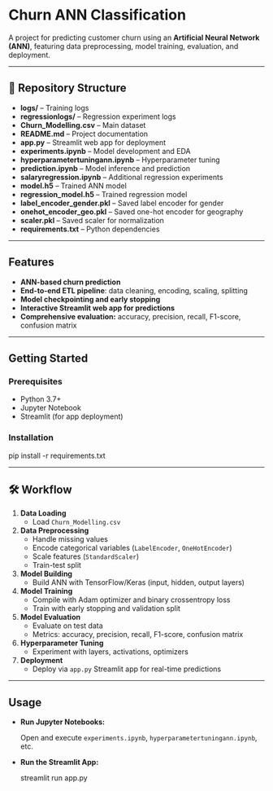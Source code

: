 # Churn ANN Classification

A project for predicting customer churn using an **Artificial Neural Network (ANN)**, featuring data preprocessing, model training, evaluation, and deployment.

---

## 📂 Repository Structure

- **logs/** – Training logs  
- **regressionlogs/** – Regression experiment logs  
- **Churn_Modelling.csv** – Main dataset  
- **README.md** – Project documentation  
- **app.py** – Streamlit web app for deployment  
- **experiments.ipynb** – Model development and EDA  
- **hyperparametertuningann.ipynb** – Hyperparameter tuning  
- **prediction.ipynb** – Model inference and prediction  
- **salaryregression.ipynb** – Additional regression experiments  
- **model.h5** – Trained ANN model  
- **regression_model.h5** – Trained regression model  
- **label_encoder_gender.pkl** – Saved label encoder for gender  
- **onehot_encoder_geo.pkl** – Saved one-hot encoder for geography  
- **scaler.pkl** – Saved scaler for normalization  
- **requirements.txt** – Python dependencies  

---

## Features

- **ANN-based churn prediction**
- **End-to-end ETL pipeline**: data cleaning, encoding, scaling, splitting
- **Model checkpointing and early stopping**
- **Interactive Streamlit web app for predictions**
- **Comprehensive evaluation:** accuracy, precision, recall, F1-score, confusion matrix

---

## Getting Started

### **Prerequisites**
- Python 3.7+  
- Jupyter Notebook 
- Streamlit (for app deployment)  

### **Installation**

pip install -r requirements.txt


---

## 🛠️ Workflow

1. **Data Loading**
    - Load `Churn_Modelling.csv`
2. **Data Preprocessing**
    - Handle missing values
    - Encode categorical variables (`LabelEncoder`, `OneHotEncoder`)
    - Scale features (`StandardScaler`)
    - Train-test split
3. **Model Building**
    - Build ANN with TensorFlow/Keras (input, hidden, output layers)
4. **Model Training**
    - Compile with Adam optimizer and binary crossentropy loss
    - Train with early stopping and validation split
5. **Model Evaluation**
    - Evaluate on test data
    - Metrics: accuracy, precision, recall, F1-score, confusion matrix
6. **Hyperparameter Tuning**
    - Experiment with layers, activations, optimizers
7. **Deployment**
    - Deploy via `app.py` Streamlit app for real-time predictions

---

## Usage

- **Run Jupyter Notebooks:**
   
  Open and execute `experiments.ipynb`, `hyperparametertuningann.ipynb`, etc.

- **Run the Streamlit App:**
  
  streamlit run app.py
  
  
